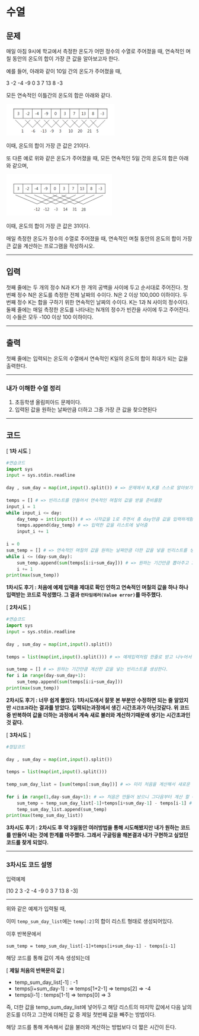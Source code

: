# 수열

## 문제

매일 아침 9시에 학교에서 측정한 온도가 어떤 정수의 수열로 주어졌을 때, 연속적인 며칠 동안의 온도의 합이 가장 큰 값을 알아보고자 한다.

예를 들어, 아래와 같이 10일 간의 온도가 주어졌을 때, 

3 -2 -4 -9 0 3 7 13 8 -3

모든 연속적인 이틀간의 온도의 합은 아래와 같다.

![](2559_수열.assets/SmartSelectImage_2022-02-07-12-54-41-16442143906881.png)

이때, 온도의 합이 가장 큰 값은 21이다. 

또 다른 예로 위와 같은 온도가 주어졌을 때, 모든 연속적인 5일 간의 온도의 합은 아래와 같으며, 

![](2559_수열.assets/SmartSelectImage_2022-02-07-12-56-17.png)

이때, 온도의 합이 가장 큰 값은 31이다.

매일 측정한 온도가 정수의 수열로 주어졌을 때, 연속적인 며칠 동안의 온도의 합이 가장 큰 값을 계산하는 프로그램을 작성하시오. 

---

## 입력

첫째 줄에는 두 개의 정수 N과 K가 한 개의 공백을 사이에 두고 순서대로 주어진다. 첫 번째 정수 N은 온도를 측정한 전체 날짜의 수이다. N은 2 이상 100,000 이하이다. 두 번째 정수 K는 합을 구하기 위한 연속적인 날짜의 수이다. K는 1과 N 사이의 정수이다. 둘째 줄에는 매일 측정한 온도를 나타내는 N개의 정수가 빈칸을 사이에 두고 주어진다. 이 수들은 모두 -100 이상 100 이하이다. 

---

## 출력

첫째 줄에는 입력되는 온도의 수열에서 연속적인 K일의 온도의 합이 최대가 되는 값을 출력한다.

---

### 내가 이해한 수열 정리

1. 초등학생 올림피아드 문제이다.
2. 입력된 값을 원하는 날짜만큼 더하고 그중 가장 큰 값을 찾으면된다

---

## 코드

[ **1차 시도** ]

```python
#연습코드
import sys
input = sys.stdin.readline

day , sum_day = map(int,input().split()) # => 문제에서 N,K를 스스로 알아보기 쉽게 day,sum_day로 받음

temps = [] # => 빈리스트를 만들어서 연속적인 며칠의 값을 받을 준비를함
input_i = 1
while input_i <= day:
    day_temp = int(input()) # => 시작값을 1로 주면서 총 day만큼 값을 입력하게함
    temps.append(day_temp) # => 입력한 값을 리스트에 넣어줌
    input_i += 1

i = 0
sum_temp = [] # => 연속적인 며칠의 값을 원하는 날짜만큼 더한 값을 넣을 빈리스트를 생성함
while i <= (day-sum_day):
    sum_temp.append(sum(temps[i:i+sum_day])) # => 원하는 기간만큼 뽑아주고 그 값들을 더한후 생성해둔 리스트에 넣어준다.
    i += 1
print(max(sum_temp))
```

**1차시도 후기 : 처음에 예제 입력을 제대로 확인 안하고 연속적인 며칠의 값을 하나 하나 입력받는 코드로 작성했다. 그 결과 `런타임에러(Value error)`를 마주했다.**



[ **2차시도** ]

```python
#연습코드
import sys
input = sys.stdin.readline

day , sum_day = map(int,input().split())

temps = list(map(int,input().split())) # => 예제입력처럼 한줄로 받고 나누어서 리스트에 넣었다.

sum_temp = [] # => 원하는 기간만큼 계산한 값을 넣는 빈리스트를 생성한다.
for i in range(day-sum_day+1):
    sum_temp.append(sum(temps[i:i+sum_day]))
print(max(sum_temp))
```

**2차시도 후기 : 너무 쉽게 풀었다. 1차시도에서 잘못 본 부분만 수정하면 되는 줄 알았지만 `시간초과`라는 결과를 받았다. 입력되는과정에서 생긴 시간초과가 아닌것같다. 위 코드중 반복하여 값을 더하는 과정에서 계속 새로 불러와 계산하기때문에 생기는 시간초과인것 같다.**



[ **3차시도** ]

```python
#정답코드

day , sum_day = map(int,input().split())

temps = list(map(int,input().split()))

temp_sum_day_list = [sum(temps[:sum_day])] # => 미리 처음을 계산해서 새로운 리스트를 만들어준다.

for i in range(1,day-sum_day+1): # => 처음은 만들어 놨으니 그다음부터 계산 할 수 있도록 범위를 설정한다.
    sum_temp = temp_sum_day_list[-1]+temps[i+sum_day-1] - temps[i-1] # => 해당 코드의 설명은 아래에서 따로 다루겠음
    temp_sum_day_list.append(sum_temp)
print(max(temp_sum_day_list))
```

**3차시도 후기 : 2차시도 후 약 3일동안 여러방법을 통해 시도해봤지만 내가 원하는 코드를 만들어 내는 것에 한계를 마주했다. 그래서 구글링을 해본결과 내가 구현하고 싶었던 코드를 찾게 되었다.**

---

### 3차시도 코드 설명

입력예제

[10 2
3 -2 -4 -9 0 3 7 13 8 -3]

---

위와 같은 예제가 입력될 때,

이미 `temp_sum_day_list`에는 `temp[:2]`의 합이 리스트 형태로 생성되어있다.

이후 반복문에서

`sum_temp = temp_sum_day_list[-1]+temps[i+sum_day-1] - temps[i-1]` 

해당 코드를 통해 값이 계속 생성되는데 

[ **제일 처음의 반복문의 값** ]

- temp_sum_day_list[-1] : -1
- temps[i+sum_day-1] :  => temps[1+2-1] => temps[2] => -4
- temps[i-1] : temps[1-1] => temps[0] => 3

즉, 더한 값을 temp_sum_day_list에 넣어두고 해당 리스트의 마지막 값에서 다음 날의 온도를 더하고 그전에 더해진 값 중 제일 첫번째 값을 빼주는 방법이다.

해당 코드를 통해 계속해서 값을 불러와 계산하는 방법보다 더 짧은 시간이 든다.

